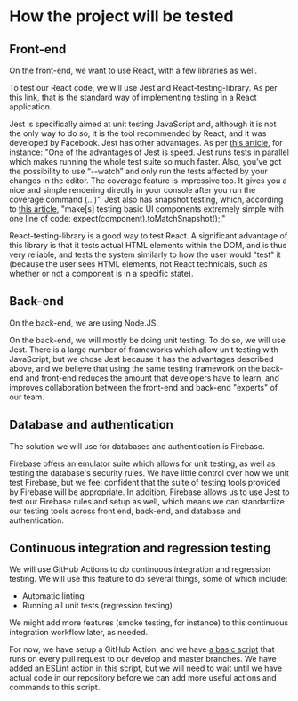 # How the project will be tested
## Front-end
On the front-end, we want to use React, with a few libraries as well. 

To test our React code, we will use Jest and React-testing-library. As per [this link](https://reactjs.org/docs/testing.html), that is the standard way of implementing testing in a React application. 

Jest is specifically aimed at unit testing JavaScript and, although it is not the only way to do so, it is the tool recommended by React, and it was developed by Facebook. Jest has other advantages. As per [this article](https://www.springload.co.nz/blog/why-were-migrating-unit-tests-jest-and-why-you-should-too/#:~:text=One%20of%20the%20advantages%20of,coverage%20feature%20is%20impressive%20too.), for instance: "One of the advantages of Jest is speed. Jest runs tests in parallel which makes running the whole test suite so much faster. Also, you’ve got the possibility to use “--watch” and only run the tests affected by your changes in the editor. The coverage feature is impressive too. It gives you a nice and simple rendering directly in your console after you run the coverage command (...)". Jest also has snapshot testing, which, according to [this article](https://blog.usejournal.com/jest-vs-mocha-whats-the-difference-235df75ffdf3), "make[s] testing basic UI components extremely simple with one line of code: expect(component).toMatchSnapshot();."

React-testing-library is a good way to test React. A significant advantage of this library is that it tests actual HTML elements within the DOM, and is thus very reliable, and tests the system similarly to how the user would "test" it (because the user sees HTML elements, not React technicals, such as whether or not a component is in a specific state). 

## Back-end
On the back-end, we are using Node.JS. 

On the back-end, we will mostly be doing unit testing. To do so, we will use Jest. There is a large number of frameworks which allow unit testing with JavaScript, but we chose Jest because it has the advantages described above, and we believe that using the same testing framework on the back-end and front-end reduces the amount that developers have to learn, and improves collaboration between the front-end and back-end "experts" of our team. 

## Database and authentication
The solution we will use for databases and authentication is Firebase. 

Firebase offers an emulator suite which allows for unit testing, as well as testing the database's security rules. We have little control over how we unit test Firebase, but we feel confident that the suite of testing tools provided by Firebase will be appropriate. In addition, Firebase allows us to use Jest to test our Firebase rules and setup as well, which means we can standardize our testing tools across front end, back-end, and database and authentication. 

## Continuous integration and regression testing
We will use GitHub Actions to do continuous integration and regression testing. We will use this feature to do several things, some of which include:

- Automatic linting
- Running all unit tests (regression testing)

We might add more features (smoke testing, for instance) to this continuous integration workflow later, as needed. 

For now, we have setup a GitHub Action, and we have [a basic script](https://github.com/jpabadir/pace-c/edit/continuous-integration/.github/workflows/link.yml) that runs on every pull request to our develop and master branches. We have added an ESLint action in this script, but we will need to wait until we have actual code in our repository before we can add more useful actions and commands to this script. 